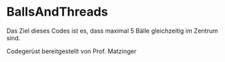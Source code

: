 # BallsAndThreads
Das Ziel dieses Codes ist es, dass maximal 5 Bälle gleichzeitig im Zentrum sind.

Codegerüst bereitgestellt von Prof. Matzinger
